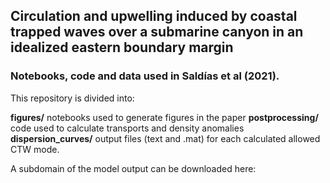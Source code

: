 ## Circulation and upwelling induced by coastal trapped waves over a submarine canyon in an idealized eastern boundary margin

### Notebooks, code and data used in Saldías et al (2021).

This repository is divided into:

**figures/**  notebooks used to generate figures in the paper
**postprocessing/** code used to calculate transports and density anomalies
**dispersion_curves/**  output files (text and .mat) for each calculated allowed CTW mode.

A subdomain of the model output can be downloaded here: 
